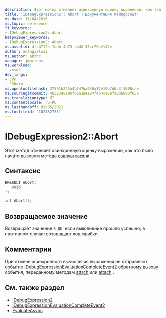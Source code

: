 ```yaml
---
description: Этот метод отменяет асинхронную оценку выражений, как это началось вызовом метода Евалуатеасинк).
title: 'IDebugExpression2:: Abort | Документация Майкрософт'
ms.date: 11/04/2016
ms.topic: reference
f1_keywords:
- IDebugExpression2::Abort
helpviewer_keywords:
- IDebugExpression2::Abort
ms.assetid: 4fcb712e-1bdb-4b75-a440-35cc79ee147e
author: acangialosi
ms.author: anthc
manager: jmartens
ms.workload:
- vssdk
dev_langs:
- CPP
- CSharp
ms.openlocfilehash: 37591b245a4bf47ba956a17e19b7d6c3f1608cae
ms.sourcegitcommit: 4b323a8a8bfd1a1a9e84f4b4ca88fa8da690f656
ms.translationtype: MT
ms.contentlocale: ru-RU
ms.lasthandoff: 03/05/2021
ms.locfileid: "102152783"
---
```

# <a name="idebugexpression2abort"></a>IDebugExpression2::Abort
Этот метод отменяет асинхронную оценку выражений, как это было начато вызовом метода [евалуатеасинк](../../../extensibility/debugger/reference/idebugexpression2-evaluateasync.md) .

## <a name="syntax"></a>Синтаксис

```cpp
HRESULT Abort(
   void
);
```

```csharp
int Abort();
```

## <a name="return-value"></a>Возвращаемое значение
 Возвращает значение `S_OK`, если выполнение прошло успешно; в противном случае возвращает код ошибки.

## <a name="remarks"></a>Комментарии
 При отмене асинхронного вычисления выражения не отправляют событие [IDebugExpressionEvaluationCompleteEvent2](../../../extensibility/debugger/reference/idebugexpressionevaluationcompleteevent2.md) обратному вызову события, переданному методам [attach](../../../extensibility/debugger/reference/idebugprogram2-attach.md) или [attach](../../../extensibility/debugger/reference/idebugengine2-attach.md) .

## <a name="see-also"></a>См. также раздел
- [IDebugExpression2](../../../extensibility/debugger/reference/idebugexpression2.md)
- [IDebugExpressionEvaluationCompleteEvent2](../../../extensibility/debugger/reference/idebugexpressionevaluationcompleteevent2.md)
- [EvaluateAsync](../../../extensibility/debugger/reference/idebugexpression2-evaluateasync.md)
